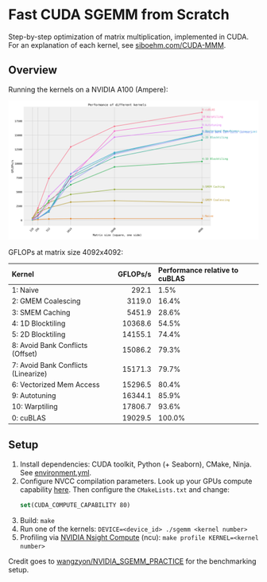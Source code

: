 # Fast CUDA SGEMM from Scratch

Step-by-step optimization of matrix multiplication, implemented in CUDA.
For an explanation of each kernel, see [siboehm.com/CUDA-MMM](https://siboehm.com/articles/22/CUDA-MMM).

## Overview

Running the kernels on a NVIDIA A100 (Ampere):

![](benchmark_results.png)

GFLOPs at matrix size 4092x4092:
<!-- benchmark_results -->
| Kernel                              |   GFLOPs/s | Performance relative to cuBLAS   |
|:------------------------------------|-----------:|:---------------------------------|
| 1: Naive                            |      292.1 | 1.5%                             |
| 2: GMEM Coalescing                  |     3119.0 | 16.4%                            |
| 3: SMEM Caching                     |     5451.9 | 28.6%                            |
| 4: 1D Blocktiling                   |    10368.6 | 54.5%                            |
| 5: 2D Blocktiling                   |    14155.1 | 74.4%                            |
| 8: Avoid Bank Conflicts (Offset)    |    15086.2 | 79.3%                            |
| 7: Avoid Bank Conflicts (Linearize) |    15171.3 | 79.7%                            |
| 6: Vectorized Mem Access            |    15296.5 | 80.4%                            |
| 9: Autotuning                       |    16344.1 | 85.9%                            |
| 10: Warptiling                      |    17806.7 | 93.6%                            |
| 0: cuBLAS                           |    19029.5 | 100.0%                           |
<!-- benchmark_results -->

## Setup

1. Install dependencies: CUDA toolkit, Python (+ Seaborn), CMake, Ninja. See [environment.yml](environment.yml).
1. Configure NVCC compilation parameters. Look up your GPUs compute
   capability [here](https://developer.nvidia.com/cuda-gpus). Then configure the `CMakeLists.txt` and change:
    ```cmake
    set(CUDA_COMPUTE_CAPABILITY 80)
    ```
1. Build: `make`
1. Run one of the kernels: `DEVICE=<device_id> ./sgemm <kernel number>`
1. Profiling via [NVIDIA Nsight Compute](https://developer.nvidia.com/nsight-compute) (ncu): `make profile KERNEL=<kernel number>`

Credit goes to [wangzyon/NVIDIA_SGEMM_PRACTICE](https://github.com/wangzyon/NVIDIA_SGEMM_PRACTICE) for the benchmarking setup.